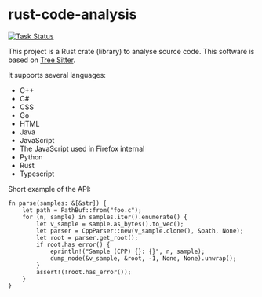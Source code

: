 # rust-code-analysis

[![Task Status](https://community-tc.services.mozilla.com/api/github/v1/repository/mozilla/rust-code-analysis/master/badge.svg)](https://community-tc.services.mozilla.com/api/github/v1/repository/mozilla/rust-code-analysis/master/latest)

This project is a Rust crate (library) to analyse source code. This software is based on [Tree Sitter](https://github.com/tree-sitter/tree-sitter).

It supports several languages:
* C++
* C#
* CSS
* Go
* HTML
* Java
* JavaScript
* The JavaScript used in Firefox internal
* Python
* Rust
* Typescript


Short example of the API:
```
fn parse(samples: &[&str]) {
    let path = PathBuf::from("foo.c");
    for (n, sample) in samples.iter().enumerate() {
        let v_sample = sample.as_bytes().to_vec();
        let parser = CppParser::new(v_sample.clone(), &path, None);
        let root = parser.get_root();
        if root.has_error() {
            eprintln!("Sample (CPP) {}: {}", n, sample);
            dump_node(&v_sample, &root, -1, None, None).unwrap();
        }
        assert!(!root.has_error());
    }
}
```
